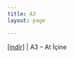 ```yaml
---
title: A3
layout: page

---
```

<a href="https://cloud.mail.ru/public/21a1bc304253/A3%20-%20At%20%C4%B0%C3%A7ine" target="_blank">[indir]</a> | A3 &#8211; At İçine